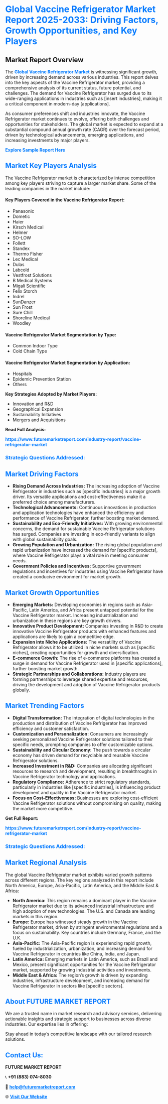 <h1 style="color: #007BFF;">Global Vaccine Refrigerator Market Report 2025-2033: Driving Factors, Growth Opportunities, and Key Players</h1>

<section id="overview">
<h2>Market Report Overview</h2>
<p>The <a href="https://www.futuremarketreport.com/industry-report/vaccine-refrigerator-market" style="color: #007BFF; text-decoration: none;"><strong>Global Vaccine Refrigerator Market</strong></a> is witnessing significant growth, driven by increasing demand across various industries. This report delves into the key aspects of the Vaccine Refrigerator market, providing a comprehensive analysis of its current status, future potential, and challenges. The demand for Vaccine Refrigerator has surged due to its wide-ranging applications in industries such as [insert industries], making it a critical component in modern-day [applications].</p>
<p>As consumer preferences shift and industries innovate, the Vaccine Refrigerator market continues to evolve, offering both challenges and opportunities for stakeholders. The global market is expected to expand at a substantial compound annual growth rate (CAGR) over the forecast period, driven by technological advancements, emerging applications, and increasing investments by major players.</p>
</section>

<section id="overview">
<p><a href="https://www.futuremarketreport.com/request-sample/reportId=64338" style="color: #007BFF; text-decoration: none;"><strong>Explore Sample Report Here</strong></a></p>
</section>

<section id="key-players">
<h2 style="color: #007BFF;">Market Key Players Analysis</h2>
<p>The Vaccine Refrigerator market is characterized by intense competition among key players striving to capture a larger market share. Some of the leading companies in the market include:</p>
<h4>Key Players Covered in the Vaccine Refrigerator Report:</h4>
<ul><li>Panasonic</li><li>Dometic</li><li>Haier</li><li>Kirsch Medical</li><li>Helmer</li><li>SO-LOW</li><li>Follett</li><li>Standex</li><li>Thermo Fisher</li><li>Lec Medical</li><li>Dulas</li><li>Labcold</li><li>Vestfrost Solutions</li><li>B Medical Systems</li><li>Migali Scientific</li><li>Felix Storch</li><li>Indrel</li><li>SunDanzer</li><li>Sun Frost</li><li>Sure Chill</li><li>Shoreline Medical</li><li>Woodley</li></ul>
<h4>Vaccine Refrigerator Market Segmentation by Type:</h4>
<ul><li>Common Indoor Type</li><li>Cold Chain Type</li></ul>

<h4>Vaccine Refrigerator Market Segmentation by Application:</h4>
<ul><li>Hospitals</li><li>Epidemic Prevention Station</li><li>Others</li></ul>
<p><strong>Key Strategies Adopted by Market Players:</strong></p>
<ul>
<li>Innovation and R&D</li>
<li>Geographical Expansion</li>
<li>Sustainability Initiatives</li>
<li>Mergers and Acquisitions</li>
</ul>
</section>

<section>
<p><strong>Read Full Analysis: </strong></p><a href="https://www.futuremarketreport.com/industry-report/vaccine-refrigerator-market" style="color: #007BFF; text-decoration: none;"><strong>https://www.futuremarketreport.com/industry-report/vaccine-refrigerator-market</strong></a>
<h3 style="color: #007BFF;">Strategic Questions Addressed:</h3>
</section>

<section id="driving-factors">
<h2 style="color: #007BFF;">Market Driving Factors</h2>
<ul>
<li><strong>Rising Demand Across Industries:</strong> The increasing adoption of Vaccine Refrigerator in industries such as [specific industries] is a major growth driver. Its versatile applications and cost-effectiveness make it a preferred choice among manufacturers.</li>
<li><strong>Technological Advancements:</strong> Continuous innovations in production and application technologies have enhanced the efficiency and performance of Vaccine Refrigerator, further boosting market demand.</li>
<li><strong>Sustainability and Eco-Friendly Initiatives:</strong> With growing environmental concerns, the demand for sustainable Vaccine Refrigerator solutions has surged. Companies are investing in eco-friendly variants to align with global sustainability goals.</li>
<li><strong>Growing Population and Urbanization:</strong> The rising global population and rapid urbanization have increased the demand for [specific products], where Vaccine Refrigerator plays a vital role in meeting consumer needs.</li>
<li><strong>Government Policies and Incentives:</strong> Supportive government regulations and incentives for industries using Vaccine Refrigerator have created a conducive environment for market growth.</li>
</ul>
</section>

<section id="growth-opportunities">
<h2 style="color: #007BFF;">Market Growth Opportunities</h2>
<ul>
<li><strong>Emerging Markets:</strong> Developing economies in regions such as Asia-Pacific, Latin America, and Africa present untapped potential for the Vaccine Refrigerator market. Increasing industrialization and urbanization in these regions are key growth drivers.</li>
<li><strong>Innovative Product Development:</strong> Companies investing in R&D to create innovative Vaccine Refrigerator products with enhanced features and applications are likely to gain a competitive edge.</li>
<li><strong>Expansion into Niche Applications:</strong> The versatility of Vaccine Refrigerator allows it to be utilized in niche markets such as [specific niches], creating opportunities for growth and diversification.</li>
<li><strong>E-commerce Growth:</strong> The rise of e-commerce platforms has created a surge in demand for Vaccine Refrigerator used in [specific applications], further boosting market growth.</li>
<li><strong>Strategic Partnerships and Collaborations:</strong> Industry players are forming partnerships to leverage shared expertise and resources, driving the development and adoption of Vaccine Refrigerator products globally.</li>
</ul>
</section>

<section id="trending-factors">
<h2 style="color: #007BFF;">Market Trending Factors</h2>
<ul>
<li><strong>Digital Transformation:</strong> The integration of digital technologies in the production and distribution of Vaccine Refrigerator has improved efficiency and customer satisfaction.</li>
<li><strong>Customization and Personalization:</strong> Consumers are increasingly seeking personalized Vaccine Refrigerator solutions tailored to their specific needs, prompting companies to offer customizable options.</li>
<li><strong>Sustainability and Circular Economy:</strong> The push towards a circular economy has driven demand for recyclable and reusable Vaccine Refrigerator solutions.</li>
<li><strong>Increased Investment in R&D:</strong> Companies are allocating significant resources to research and development, resulting in breakthroughs in Vaccine Refrigerator technology and applications.</li>
<li><strong>Regulatory Compliance:</strong> Adherence to strict regulatory standards, particularly in industries like [specific industries], is influencing product development and quality in the Vaccine Refrigerator market.</li>
<li><strong>Focus on Cost-Effectiveness:</strong> Businesses are exploring cost-efficient Vaccine Refrigerator solutions without compromising on quality, making the market more competitive.</li>
</ul>
</section>

<section>
<p><strong>Get Full Report: </strong></p><a href="https://www.futuremarketreport.com/industry-report/vaccine-refrigerator-market" style="color: #007BFF; text-decoration: none;"><strong>https://www.futuremarketreport.com/industry-report/vaccine-refrigerator-market</strong></a>
<h3 style="color: #007BFF;">Strategic Questions Addressed:</h3>
</section>


<section id="regional-analysis">
<h2 style="color: #007BFF;">Market Regional Analysis</h2>
<p>The global Vaccine Refrigerator market exhibits varied growth patterns across different regions. The key regions analyzed in this report include North America, Europe, Asia-Pacific, Latin America, and the Middle East & Africa:</p>
<ul>
<li><strong>North America:</strong> This region remains a dominant player in the Vaccine Refrigerator market due to its advanced industrial infrastructure and high adoption of new technologies. The U.S. and Canada are leading markets in this region.</li>
<li><strong>Europe:</strong> Europe has witnessed steady growth in the Vaccine Refrigerator market, driven by stringent environmental regulations and a focus on sustainability. Key countries include Germany, France, and the U.K.</li>
<li><strong>Asia-Pacific:</strong> The Asia-Pacific region is experiencing rapid growth, fueled by industrialization, urbanization, and increasing demand for Vaccine Refrigerator in countries like China, India, and Japan.</li>
<li><strong>Latin America:</strong> Emerging markets in Latin America, such as Brazil and Mexico, present significant opportunities for the Vaccine Refrigerator market, supported by growing industrial activities and investments.</li>
<li><strong>Middle East & Africa:</strong> The region’s growth is driven by expanding industries, infrastructure development, and increasing demand for Vaccine Refrigerator in sectors like [specific sectors].</li>
</ul>
</section>

<footer>
<h2 style="color: #007BFF;">About FUTURE MARKET REPORT</h2>
<p>We are a trusted name in market research and advisory services, delivering actionable insights and strategic support to businesses across diverse industries. Our expertise lies in offering:</p>

<p>Stay ahead in today’s competitive landscape with our tailored research solutions.</p>

<h2 style="color: #007BFF;">Contact Us:</h2>
<p><strong>FUTURE MARKET REPORT</strong></p>
<p>📞 <strong>+91 (883) 074-8030</strong></p>
<p>📧 <strong><a href="mailto:help@futuremarketreport.com" style="color: #007BFF;">help@futuremarketreport.com</a></strong></p>
<p>🌐 <strong><a href="https://www.futuremarketreport.com/" style="color: #007BFF;">Visit Our Website</a></strong></p>
</footer>